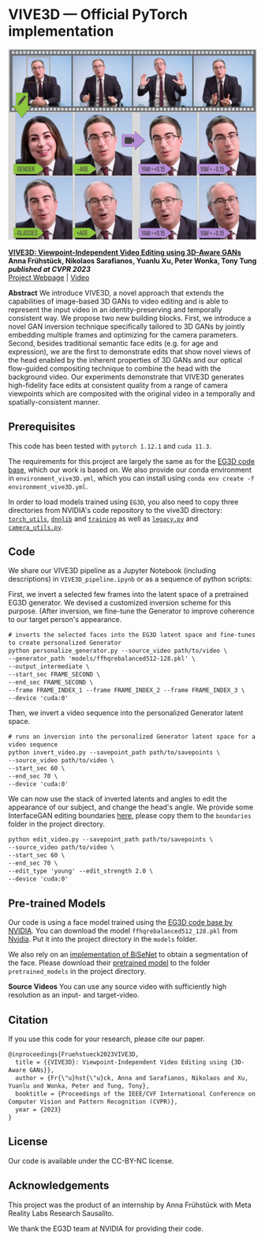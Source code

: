 # VIVE3D &mdash; Official PyTorch implementation

![Teaser image](./docs/vive3D_mini_pipeline.png)


<a href='https://arxiv.org/abs/2203.07293'>**VIVE3D: Viewpoint-Independent Video Editing using 3D-Aware GANs**</a><br>
****Anna Frühstück, Nikolaos Sarafianos, Yuanlu Xu, Peter Wonka, Tony Tung****<br>
***published at CVPR 2023***<br>
[Project Webpage](http://afruehstueck.github.io/vive3D) | [Video](https://www.youtube.com/watch?v=qfYGQwOw8pg)

**Abstract**
We introduce VIVE3D, a novel approach that extends the capabilities of image-based 3D GANs to video editing and is able to represent the input video in an identity-preserving and temporally consistent way. We propose two new building blocks. First, we introduce a novel GAN inversion technique specifically tailored to 3D GANs by jointly embedding multiple frames and optimizing for the camera parameters. Second, besides traditional semantic face edits (e.g. for age and expression), we are the first to demonstrate edits that show novel views of the head enabled by the inherent properties of 3D GANs and our optical flow-guided compositing technique to combine the head with the background video. Our experiments demonstrate that VIVE3D generates high-fidelity face edits at consistent quality from a range of camera viewpoints which are composited with the original video in a temporally and spatially-consistent manner.

## Prerequisites
This code has been tested with `pytorch 1.12.1` and `cuda 11.3`.

The requirements for this project are largely the same as for the [EG3D code base](https://github.com/NVlabs/eg3d), which our work is based on.
We also provide our conda environment in `environment_vive3D.yml`, which you can install using `conda env create -f environment_vive3D.yml`.

In order to load models trained using `EG3D`, you also need to copy three directories from NVIDIA's code repository to the vive3D directory:
[`torch_utils`](https://github.com/NVlabs/eg3d/tree/main/eg3d/torch_utils),
[`dnnlib`](https://github.com/NVlabs/eg3d/tree/main/eg3d/dnnlib) and 
[`training`](https://github.com/NVlabs/eg3d/tree/main/eg3d/training) as well as 
[`legacy.py`](https://github.com/NVlabs/eg3d/blob/main/eg3d/legacy.py) and  
[`camera_utils.py`](https://github.com/NVlabs/eg3d/blob/main/eg3d/camera_utils.py).

## Code

We share our VIVE3D pipeline as a Jupyter Notebook (including descriptions) in `VIVE3D_pipeline.ipynb` or as a sequence of python scripts:


First, we invert a selected few frames into the latent space of a pretrained EG3D generator. We devised a customized inversion scheme for this purpose. (After inversion, we fine-tune the Generator to improve coherence to our target person's appearance.
```
# inverts the selected faces into the EG3D latent space and fine-tunes to create personalized Generator
python personalize_generator.py --source_video path/to/video \
--generator_path 'models/ffhqrebalanced512-128.pkl' \
--output_intermediate \
--start_sec FRAME_SECOND \
--end_sec FRAME_SECOND \
--frame FRAME_INDEX_1 --frame FRAME_INDEX_2 --frame FRAME_INDEX_3 \ 
--device 'cuda:0'

```

Then, we invert a video sequence into the personalized Generator latent space.
```
# runs an inversion into the personalized Generator latent space for a video sequence
python invert_video.py --savepoint_path path/to/savepoints \
--source_video path/to/video \
--start_sec 60 \
--end_sec 70 \ 
--device 'cuda:0'
```

We can now use the stack of inverted latents and angles to edit the appearance of our subject, and change the head's angle.
We provide some InterfaceGAN editing boundaries [here](https://drive.google.com/file/d/1QM9691qBP-Trw3XrEb_CcEx3dEDKmWrE), please copy them to the `boundaries` folder in the project directory.
```
python edit_video.py --savepoint_path path/to/savepoints \
--source_video path/to/video \
--start_sec 60 \
--end_sec 70 \
--edit_type 'young' --edit_strength 2.0 \ 
--device 'cuda:0'

```

## Pre-trained Models
Our code is using a face model trained using the [EG3D code base by NVIDIA](https://github.com/NVlabs/eg3d). You can download the model `ffhqrebalanced512_128.pkl` from [Nvidia](https://github.com/NVlabs/eg3d/blob/main/docs/models.md). Put it into the project directory in the `models` folder.

We also rely on an [implementation of BiSeNet](https://github.com/zllrunning/face-parsing.PyTorch) to obtain a segmentation of the face. Please download their [pretrained model](https://drive.google.com/file/d/154JgKpzCPW82qINcVieuPH3fZ2e0P812) to the folder `pretrained_models` in the project directory.

**Source Videos**
You can use any source video with sufficiently high resolution as an input- and target-video. 

## Citation
If you use this code for your research, please cite our paper.
```
@inproceedings{Fruehstueck2023VIVE3D,
  title = {{VIVE3D}: Viewpoint-Independent Video Editing using {3D-Aware GANs}},
  author = {Fr{\"u}hst{\"u}ck, Anna and Sarafianos, Nikolaos and Xu, Yuanlu and Wonka, Peter and Tung, Tony},
  booktitle = {Proceedings of the IEEE/CVF International Conference on Computer Vision and Pattern Recognition (CVPR)},
  year = {2023}
}
```

## License
Our code is available under the CC-BY-NC license. 

## Acknowledgements
This project was the product of an internship by Anna Frühstück with Meta Reality Labs Research Sausalito.

We thank the EG3D team at NVIDIA for providing their code.
